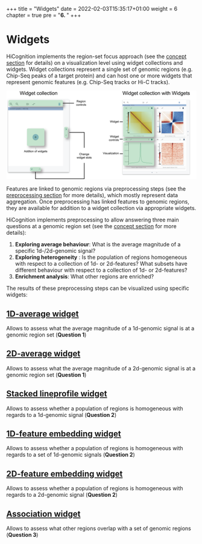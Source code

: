 +++
title = "Widgets"
date = 2022-02-03T15:35:17+01:00
weight = 6
chapter = true
pre = "<b>6. </b>"
+++

# Widgets

HiCognition implements the region-set focus approach (see the [concept section](/docs/concept/region_set_focus/) for details) on a visualization level using widget collections and widgets. Widget collections represent a single set of genomic regions (e.g. Chip-Seq peaks of a target protein) and can host one or more widgets that represent genomic features (e.g. Chip-Seq tracks or Hi-C tracks).

![Widget concept](/docs/Widget_concept.png)

Features are linked to genomic regions via preprocessing steps (see the [preprocessing section](/docs/preprocessing/) for more details), which mostly represent data aggregation. Once preprocessing has linked features to genomic regions, they are available for addition to a widget collection via appropriate widgets.

HiCognition implements preprocessing to allow answering three main questions at a genomic region set (see the [concept section](/docs/concept/region_set_focus/) for more details):

1. __Exploring average behaviour__: What is the average magnitude of a specific 1d-/2d-genomic signal?
2. __Exploring heterogeneity__ : Is the population of regions homogeneous with respect to a collection of 1d- or 2d-features? What subsets have different behaviour with respect to a collection of 1d- or 2d-features?
3. __Enrichment analysis__: What other regions are enriched? 

The results of these preprocessing steps can be visualized using specific widgets:

## [1D-average widget](/docs/widgets/lineprofile/)

Allows to assess what the average magnitude of a 1d-genomic signal is at a genomic region set (__Question 1__)

## [2D-average widget](/docs/widgets/2d_average/)

Allows to assess what the average magnitude of a 2d-genomic signal is at a genomic region set (__Question 1__)

## [Stacked lineprofile widget](/docs/widgets/stackup/)

Allows to assess whether a population of regions is homogeneous with regards to a 1d-genomic signal (__Question 2__)

## [1D-feature embedding widget](/docs/widgets/1d_feature_embedding/)

Allows to assess whether a population of regions is homogeneous with regards to a set of 1d-genomic signals (__Question 2__)

## [2D-feature embedding widget](/docs/widgets/2d_feature_embedding/)

Allows to assess whether a population of regions is homogeneous with regards to a 2d-genomic signal (__Question 2__)

## [Association widget](/docs/widgets/association/)

Allows to assess what other regions overlap with a set of genomic regions (__Question 3__)
